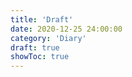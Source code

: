 ```yaml
---
title: 'Draft'
date: 2020-12-25 24:00:00
category: 'Diary'
draft: true
showToc: true
---
```


<!-- 임시 저장 글 -->
<!-- Draft Post -->
<!-- Draft Post -->
<!-- Draft Post -->
<!-- Draft Post -->
<!-- Draft Post -->

